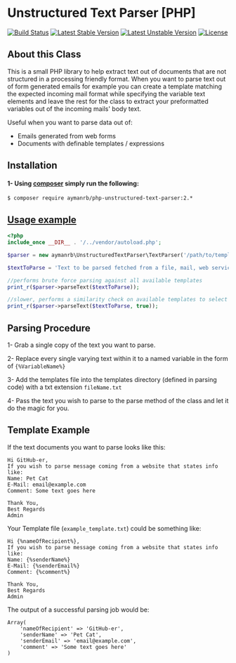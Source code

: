 Unstructured Text Parser [PHP]
===========================================
[![Build Status](https://travis-ci.org/aymanrb/php-unstructured-text-parser.svg?branch=master)](https://travis-ci.org/aymanrb/php-unstructured-text-parser)
[![Latest Stable Version](https://poser.pugx.org/aymanrb/php-unstructured-text-parser/v/stable.svg)](https://packagist.org/packages/aymanrb/php-unstructured-text-parser)
[![Latest Unstable Version](https://poser.pugx.org/aymanrb/php-unstructured-text-parser/v/unstable.svg)](https://packagist.org/packages/aymanrb/php-unstructured-text-parser)
[![License](https://poser.pugx.org/aymanrb/php-unstructured-text-parser/license.svg)](https://packagist.org/packages/aymanrb/php-unstructured-text-parser)


About this Class
----------------------------------
This is a small PHP library to help extract text out of documents that are not structured in a processing friendly format. When you want to parse text out of form generated emails for example you can create a template matching the expected incoming mail format while specifying the variable text elements and leave the rest for the class to extract your preformatted variables out of the incoming mails' body text.

Useful when you want to parse data out of:
* Emails generated from web forms
* Documents with definable templates / expressions

Installation
----------

#### 1- Using [composer](https://getcomposer.org/) simply run the following:

```shell
$ composer require aymanrb/php-unstructured-text-parser:2.*
```


[Usage example](https://github.com/aymanrb/php-unstructured-text-parser/blob/master/examples/run.php)
----------
```php
<?php
include_once __DIR__ . '/../vendor/autoload.php';

$parser = new aymanrb\UnstructuredTextParser\TextParser('/path/to/templatesDirectory');

$textToParse = 'Text to be parsed fetched from a file, mail, web service, or even added directly to the a string variable like this';

//performs brute force parsing against all available templates
print_r($parser->parseText($textToParse));

//slower, performs a similarity check on available templates to select the most matching template before parsing
print_r($parser->parseText($textToParse, true)); 
```

Parsing Procedure
----------
1- Grab a single copy of the text you want to parse.

2- Replace every single varying text within it to a named variable in the form of ``{%VariableName%}``

3- Add the templates file into the templates directory (defined in parsing code) with a txt extension ``fileName.txt``

4- Pass the text you wish to parse to the parse method of the class and let it do the magic for you.

Template Example
------------------------
If the text documents you want to parse looks like this:

```
Hi GitHub-er,
If you wish to parse message coming from a website that states info like:
Name: Pet Cat
E-Mail: email@example.com
Comment: Some text goes here

Thank You,
Best Regards
Admin
```

Your Template file (``example_template.txt``) could be something like:

```
Hi {%nameOfRecipient%},
If you wish to parse message coming from a website that states info like:
Name: {%senderName%}
E-Mail: {%senderEmail%}
Comment: {%comment%}

Thank You,
Best Regards
Admin
```

The output of a successful parsing job would be:

```
Array(
    'nameOfRecipient' => 'GitHub-er',
    'senderName' => 'Pet Cat',
    'senderEmail' => 'email@example.com',
    'comment' => 'Some text goes here'
)
```
